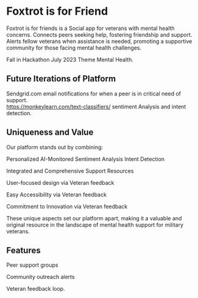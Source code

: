 # Foxtrot is for Friend
Foxtrot is for friends is a Social app for veterans with mental health concerns. Connects peers seeking help, fostering friendship and support. Alerts fellow veterans when assistance is needed, promoting a supportive community for those facing mental health challenges.

Fall in Hackathon July 2023
Theme Mental Health. 

## Future Iterations of Platform
Sendgrid.com email notifications for when a peer is in critical need of support.
<br/>
https://monkeylearn.com/text-classifiers/ sentiment Analysis and intent detection.


## Uniqueness and Value

Our platform stands out by combining:

Personalized AI-Monitored Sentiment Analysis Intent Detection

Integrated and Comprehensive Support Resources

User-focused design via Veteran feedback

 Easy Accessibility via Veteran feedback

Commitment to Innovation via Veteran feedback

These unique aspects set our platform apart, making it a valuable and original resource in the landscape of mental health support for military veterans.


## Features

Peer support groups

 Community outreach alerts

Veteran feedback loop.


